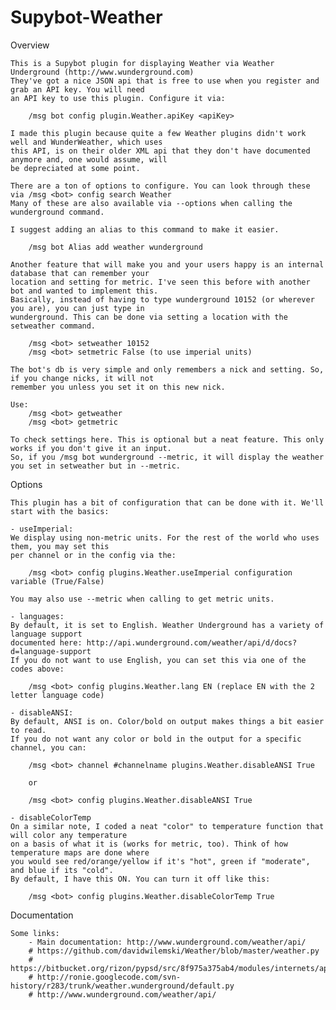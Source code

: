Supybot-Weather
===============

Overview
    
    This is a Supybot plugin for displaying Weather via Weather Underground (http://www.wunderground.com)
    They've got a nice JSON api that is free to use when you register and grab an API key. You will need
    an API key to use this plugin. Configure it via:
    
        /msg bot config plugin.Weather.apiKey <apiKey>
    
    I made this plugin because quite a few Weather plugins didn't work well and WunderWeather, which uses
    this API, is on their older XML api that they don't have documented anymore and, one would assume, will
    be depreciated at some point. 
    
    There are a ton of options to configure. You can look through these via /msg <bot> config search Weather
    Many of these are also available via --options when calling the wunderground command.
    
    I suggest adding an alias to this command to make it easier.
    
        /msg bot Alias add weather wunderground
    
    Another feature that will make you and your users happy is an internal database that can remember your 
    location and setting for metric. I've seen this before with another bot and wanted to implement this.
    Basically, instead of having to type wunderground 10152 (or wherever you are), you can just type in
    wunderground. This can be done via setting a location with the setweather command.
    
        /msg <bot> setweather 10152
        /msg <bot> setmetric False (to use imperial units)
        
    The bot's db is very simple and only remembers a nick and setting. So, if you change nicks, it will not
    remember you unless you set it on this new nick. 
    
    Use:
        /msg <bot> getweather
        /msg <bot> getmetric 
        
    To check settings here. This is optional but a neat feature. This only works if you don't give it an input.
    So, if you /msg bot wunderground --metric, it will display the weather you set in setweather but in --metric.

Options

    This plugin has a bit of configuration that can be done with it. We'll start with the basics:
    
    - useImperial:
    We display using non-metric units. For the rest of the world who uses them, you may set this
    per channel or in the config via the:
    
        /msg <bot> config plugins.Weather.useImperial configuration variable (True/False)
        
    You may also use --metric when calling to get metric units.
    
    - languages:
    By default, it is set to English. Weather Underground has a variety of language support
    documented here: http://api.wunderground.com/weather/api/d/docs?d=language-support
    If you do not want to use English, you can set this via one of the codes above:
    
        /msg <bot> config plugins.Weather.lang EN (replace EN with the 2 letter language code)
    
    - disableANSI:
    By default, ANSI is on. Color/bold on output makes things a bit easier to read.
    If you do not want any color or bold in the output for a specific channel, you can:
        
        /msg <bot> channel #channelname plugins.Weather.disableANSI True
        
        or
        
        /msg <bot> config plugins.Weather.disableANSI True
    
    - disableColorTemp
    On a similar note, I coded a neat "color" to temperature function that will color any temperature
    on a basis of what it is (works for metric, too). Think of how temperature maps are done where
    you would see red/orange/yellow if it's "hot", green if "moderate", and blue if its "cold".
    By default, I have this ON. You can turn it off like this:
    
        /msg <bot> config plugins.Weather.disableColorTemp True
    
Documentation

    Some links:
        - Main documentation: http://www.wunderground.com/weather/api/
        # https://github.com/davidwilemski/Weather/blob/master/weather.py
        # https://bitbucket.org/rizon/pypsd/src/8f975a375ab4/modules/internets/api/weather.py
        # http://ronie.googlecode.com/svn-history/r283/trunk/weather.wunderground/default.py
        # http://www.wunderground.com/weather/api/
    
